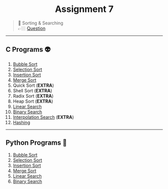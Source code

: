 <h1 align="center"> Assignment 7 </h1>

> 💠 Sorting & Searching<br> 👉🏼 [Question](https://github.com/saha-indranil/DSA01/blob/main/Questions/Assignment-7%40DSALAB.txt)

---

## C Programs 👽

1. [Bubble Sort](https://github.com/saha-indranil/DSA01/blob/main/Searching%20%26%20Sorting/C%20Programs/bubbleSort.c)
1. [Selection Sort](https://github.com/saha-indranil/DSA01/blob/main/Searching%20%26%20Sorting/C%20Programs/selectionSort.c)
1. [Insertion Sort](https://github.com/saha-indranil/DSA01/blob/main/Searching%20%26%20Sorting/C%20Programs/insertionSort.c)
1. [Merge Sort](https://github.com/saha-indranil/DSA01/blob/main/Searching%20%26%20Sorting/C%20Programs/mergeSort.c)
1. Quick Sort (**EXTRA**)
1. Shell Sort (**EXTRA**)
1. Radix Sort (**EXTRA**)
1. Heap Sort (**EXTRA**)
1. [Linear Search](https://github.com/saha-indranil/DSA01/blob/main/Searching%20%26%20Sorting/C%20Programs/linearSearch.c)
1. [Binary Search](https://github.com/saha-indranil/DSA01/blob/main/Searching%20%26%20Sorting/C%20Programs/binarySearch.c)
1. [Interpolation Search](https://github.com/saha-indranil/DSA01/blob/main/Searching%20%26%20Sorting/C%20Programs/interpolationSearch.c) (**EXTRA**)
1. [Hashing](https://github.com/saha-indranil/DSA01/blob/main/Searching%20%26%20Sorting/C%20Programs/hashing.c)

---

## Python Programs 🤖

1. [Bubble Sort](https://github.com/saha-indranil/DSA01/blob/main/Searching%20%26%20Sorting/Python%20Programs/bubbleSort.py)
1. [Selection Sort](https://github.com/saha-indranil/DSA01/blob/main/Searching%20%26%20Sorting/Python%20Programs/selectionSort.py)
1. [Insertion Sort](https://github.com/saha-indranil/DSA01/blob/main/Searching%20%26%20Sorting/Python%20Programs/insertionSort.py)
1. [Merge Sort](https://github.com/saha-indranil/DSA01/blob/main/Searching%20%26%20Sorting/Python%20Programs/mergeSort.py)
1. [Linear Search](https://github.com/saha-indranil/DSA01/blob/main/Searching%20%26%20Sorting/Python%20Programs/linearSearch.py)
1. [Binary Search](https://github.com/saha-indranil/DSA01/blob/main/Searching%20%26%20Sorting/Python%20Programs/binarySearch.py)
